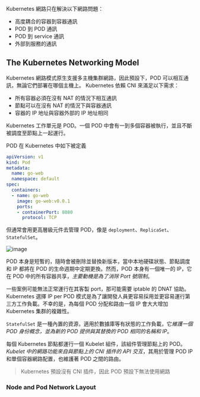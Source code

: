 Kubernetes 網路只在解決以下網路問題：
- 高度耦合的容器到容器通訊
- POD 到 POD 通訊
- POD 到 service 通訊
- 外部到服務的通訊

## The Kubernetes Networking Model
Kubernetes 網路模式原生支援多主機集群網路，因此預設下，POD 可以相互通訊，無論它們部署在哪個主機上。
Kubernetes 依賴 CNI 來滿足以下需求：
- 所有容器必須在沒有 NAT 的情況下相互通訊
- 節點可以在沒有 NAT 的情況下與容器通訊
- 容器的 IP 地址與容器外部的 IP 地址相同

Kubernetes 工作單元是 POD。一個 POD 中會有一到多個容器被執行，並且不斷被調度至節點上一起運行。

POD 在 Kubernetes 中如下被定義

```yaml
apiVersion: v1
kind: Pod
metadata:
  name: go-web
  namespace: default
spec:
  containers:
  - name: go-web
    image: go-web:v0.0.1
    ports:
    - containerPort: 8080
      protocol: TCP
```

但通常會用更高層級元件去管理 POD，像是 `deployment`、`ReplicaSet`、`StatefulSet`。

![image](https://user-images.githubusercontent.com/17800738/197341478-10dc731d-d987-42c1-b31e-a66dfa9f4091.png)

POD 本身是短暫的，隨時會被刪除並替換新版本，當中本地硬碟狀態、節點調度和 IP 都將在 POD 的生命週期中定期更換。然而，POD 本身有一個唯一的 IP，它在 POD 中的所有容器共享，*主要動機是為了消除 Port 號限制*。

一些案例可能無法正常運行在其客製 port，那可能需要 iptable 的 DNAT 協助。Kubernetes 選擇 IP per POD 模式是為了讓開發人員更容易採用並更容易運行第三方工作負載。不幸的是，為每個 POD 分配和路由一個 IP 會大大增加 Kubernetes 集群的複雜性。

`StatefulSet` 是一種內置的資源，適用於數據庫等有狀態的工作負載，它*維護一個 POD 身份概念，並為新的 POD 提供與其替換的 POD 相同的名稱和 IP*。

每個 Kubernetes 節點都運行一個 Kubelet 組件，該組件管理節點上的 POD。*Kubelet 中的網路功能來自與節點上的 CNI 插件的 API 交互*，其用於管理 POD IP 和單個容器網路配置，也維護著 POD 之間的路由。

> Kubernetes 預設沒有 CNI 插件，因此 POD 預設下無法使用網路

### Node and Pod Network Layout


